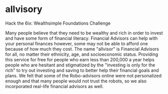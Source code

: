 # allvisory

Hack the 6ix: Wealthsimple Foundations Challenge

Many people believe that they need to be wealthy and rich in order to invest and have some form of financial literacy.  Financial Advisors can help with your personal finances however, some may not be able to afford one because of how much they cost. The name "allvisor" is Financial Advisors for all, no matter their ethnicity, age, and socioeconomic status. Providing this service for free for people who earn less than  200,000 a year helps people who are hesitant and stigmatized by the "investing is only for the rich" to try out investing and saving to better help their financial goals and plans. We felt that some of the Robo-advisors online were not personalized enough and that many people would not trust the robots, so we also incorporated real-life financial advisors as well. 
